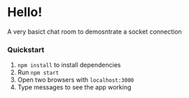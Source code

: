 # Hello!
A very basict chat room to demosntrate a socket connection

### Quickstart

1. `npm install` to install dependencies
2. Run `npm start`
3. Open two browsers with `localhost:3000`
4. Type messages to see the app working
